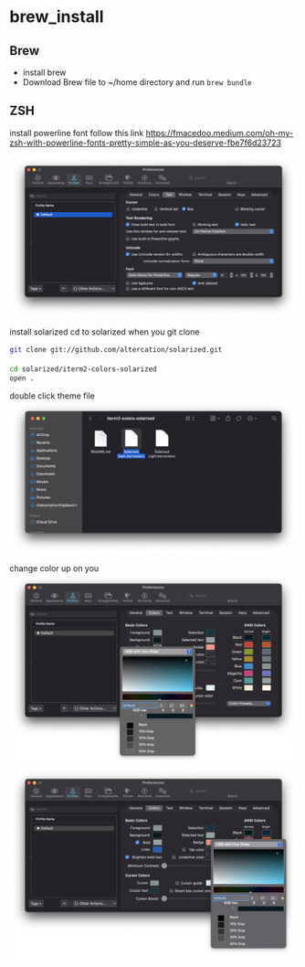 # brew_install

## Brew
- install brew 
- Download Brew file to ~/home directory and run
`
brew bundle
`

## ZSH
install powerline font follow this link
https://fmacedoo.medium.com/oh-my-zsh-with-powerline-fonts-pretty-simple-as-you-deserve-fbe7f6d23723

![install font](https://github.com/fluke34261/brew_install/blob/main/Screen%20Shot%202564-07-10%20at%2014.52.17.png)

install solarized
cd to solarized when you git clone 

```sh
git clone git://github.com/altercation/solarized.git

cd solarized/iterm2-colors-solarized
open .
```

double click theme file
![install theme solarized](https://github.com/fluke34261/brew_install/blob/main/Screen%20Shot%202564-07-10%20at%2015.05.29.png)


change color up on you
![change color theme](https://github.com/fluke34261/brew_install/blob/main/Screen%20Shot%202564-07-10%20at%2015.08.33.png)
![change color theme](https://github.com/fluke34261/brew_install/blob/main/Screen%20Shot%202564-07-10%20at%2015.08.38.png)
